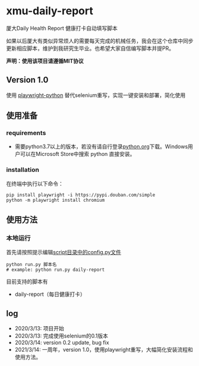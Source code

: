 # xmu-daily-report
厦大Daily Health Report 健康打卡自动填写脚本

如果以后厦大有类似异常烦人的需要每天完成的机械任务，我会在这个仓库中同步更新相应脚本，维护到我研究生毕业。也希望大家自信编写脚本并提PR。

**声明：使用该项目请遵循MIT协议**

## Version 1.0
使用 [playwright-python](https://github.com/microsoft/playwright-python) 替代selenium重写，实现一键安装和部署，简化使用

## 使用准备

### requirements
+ 需要python3.7以上的版本，若没有请自行登录[python.org](python.org)下载。Windows用户可以在Microsoft Store中搜索 python 直接安装。

### installation
在终端中执行以下命令：

```shell
pip install playwright -i https://pypi.douban.com/simple
python -m playwright install chromium
```

## 使用方法

### 本地运行
首先请按照提示编辑[script目录中的config.py文件](./scripts/config.py)

```shell
python run.py 脚本名
# example: python run.py daily-report
```
目前支持的脚本有
+ daily-report（每日健康打卡）

## log
+ 2020/3/13: 项目开始
+ 2020/3/13: 完成使用selenium的0.1版本
+ 2020/3/14: version 0.2 update, bug fix
+ 2021/3/14: 一周年，version 1.0，使用playwright重写，大幅简化安装流程和使用方法。
